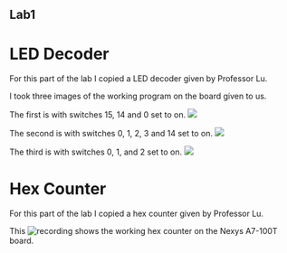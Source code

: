 ## Lab1

# LED Decoder

For this part of the lab I copied a LED decoder given by Professor Lu.

I took three images of the working program on the board given to us.

The first is with switches 15, 14 and 0 set to on. ![]((https://github.com/rhyspiecesno8/CPE-487-Repository-RhysLee/blob/main/Lab1/leddec1.jpg))

The second is with switches 0, 1, 2, 3 and 14 set to on. ![](https://github.com/rhyspiecesno8/CPE-487-Repository-RhysLee/blob/main/Lab1/leddec2.jpg)

The third is with switches 0, 1, and 2 set to on. ![](https://github.com/rhyspiecesno8/CPE-487-Repository-RhysLee/blob/main/Lab1/leddec3.jpg)

# Hex Counter

For this part of the lab I copied a hex counter given by Professor Lu.

This ![recording](https://youtu.be/GfroP71qs-o) shows the working hex counter on the Nexys A7-100T board.



